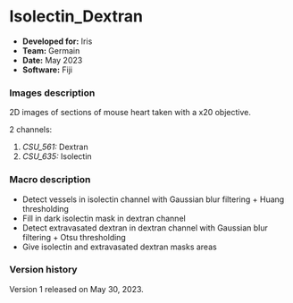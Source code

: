 # Isolectin_Dextran

* **Developed for:** Iris
* **Team:** Germain
* **Date:** May 2023
* **Software:** Fiji

### Images description

2D images of sections of mouse heart taken with a x20 objective.

2 channels:
  1. *CSU_561:* Dextran
  2. *CSU_635:* Isolectin

### Macro description

* Detect vessels in isolectin channel with Gaussian blur filtering + Huang thresholding
* Fill in dark isolectin mask in dextran channel
* Detect extravasated dextran in dextran channel with Gaussian blur filtering + Otsu thresholding
* Give isolectin and extravasated dextran masks areas

### Version history

Version 1 released on May 30, 2023.
